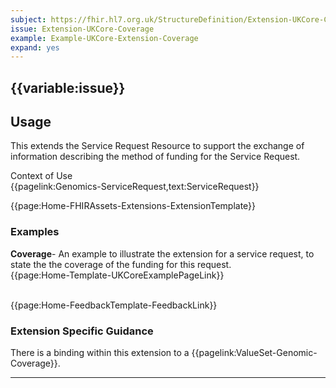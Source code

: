 ```yaml
---
subject: https://fhir.hl7.org.uk/StructureDefinition/Extension-UKCore-Coverage
issue: Extension-UKCore-Coverage
example: Example-UKCore-Extension-Coverage
expand: yes
---
```



## {{variable:issue}} 

<h2 id='non-fql-header'>Usage</h2>

This extends the Service Request Resource to support the exchange of information describing the method of funding for the Service Request.

<div id='extensionContextofUse'>
<div id='extension-Context-Use-title'>
Context of Use
</div>
<div id='extension-Context-Use-Profiles'>
{{pagelink:Genomics-ServiceRequest,text:ServiceRequest}}
</div>
</div>


{{page:Home-FHIRAssets-Extensions-ExtensionTemplate}}

<div id="Examples" class="tabcontent">
  <h3>Examples</h3>
  <b>Coverage</b>- An example to illustrate the extension for a service request, to state the the coverage of the funding for this request.<br>
{{page:Home-Template-UKCoreExamplePageLink}}
<br><br>
</div>



<div id="Feedback" class="tabcontent">

{{page:Home-FeedbackTemplate-FeedbackLink}}

</div>

<h3 id="guidance-coverage">Extension Specific Guidance</h3>

There is a binding within this extension to a {{pagelink:ValueSet-Genomic-Coverage}}.

---